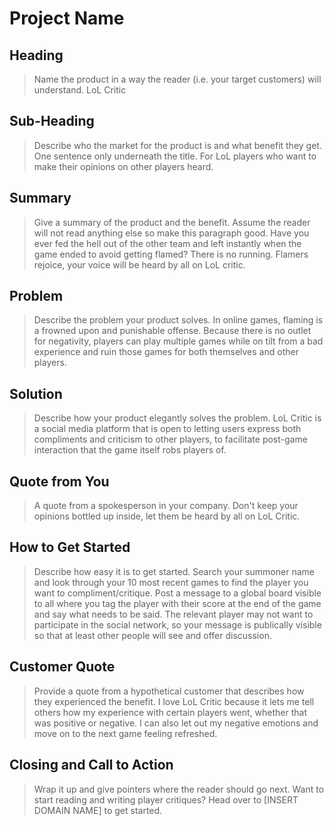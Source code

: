 # Project Name #

<!-- 
> This material was originally posted [here](http://www.quora.com/What-is-Amazons-approach-to-product-development-and-product-management). It is reproduced here for posterities sake.

There is an approach called "working backwards" that is widely used at Amazon. They work backwards from the customer, rather than starting with an idea for a product and trying to bolt customers onto it. While working backwards can be applied to any specific product decision, using this approach is especially important when developing new products or features.

For new initiatives a product manager typically starts by writing an internal press release announcing the finished product. The target audience for the press release is the new/updated product's customers, which can be retail customers or internal users of a tool or technology. Internal press releases are centered around the customer problem, how current solutions (internal or external) fail, and how the new product will blow away existing solutions.

If the benefits listed don't sound very interesting or exciting to customers, then perhaps they're not (and shouldn't be built). Instead, the product manager should keep iterating on the press release until they've come up with benefits that actually sound like benefits. Iterating on a press release is a lot less expensive than iterating on the product itself (and quicker!).

If the press release is more than a page and a half, it is probably too long. Keep it simple. 3-4 sentences for most paragraphs. Cut out the fat. Don't make it into a spec. You can accompany the press release with a FAQ that answers all of the other business or execution questions so the press release can stay focused on what the customer gets. My rule of thumb is that if the press release is hard to write, then the product is probably going to suck. Keep working at it until the outline for each paragraph flows. 

Oh, and I also like to write press-releases in what I call "Oprah-speak" for mainstream consumer products. Imagine you're sitting on Oprah's couch and have just explained the product to her, and then you listen as she explains it to her audience. That's "Oprah-speak", not "Geek-speak".

Once the project moves into development, the press release can be used as a touchstone; a guiding light. The product team can ask themselves, "Are we building what is in the press release?" If they find they're spending time building things that aren't in the press release (overbuilding), they need to ask themselves why. This keeps product development focused on achieving the customer benefits and not building extraneous stuff that takes longer to build, takes resources to maintain, and doesn't provide real customer benefit (at least not enough to warrant inclusion in the press release).
 -->
 
## Heading ##
  > Name the product in a way the reader (i.e. your target customers) will understand.
  LoL Critic

## Sub-Heading ##
  > Describe who the market for the product is and what benefit they get. One sentence only underneath the title.
  For LoL players who want to make their opinions on other players heard.

## Summary ##
  > Give a summary of the product and the benefit. Assume the reader will not read anything else so make this paragraph good.
  Have you ever fed the hell out of the other team and left instantly when the game ended to avoid getting flamed? There is no running. Flamers rejoice, your voice will be heard by all on LoL critic.

## Problem ##
  > Describe the problem your product solves.
  In online games, flaming is a frowned upon and punishable offense. Because there is no outlet for negativity, players can play multiple games while on tilt from a bad experience and ruin those games for both themselves and other players. 

## Solution ##
  > Describe how your product elegantly solves the problem.
  LoL Critic is a social media platform that is open to letting users express both compliments and criticism to other players, to facilitate post-game interaction that the game itself robs players of. 
  

## Quote from You ##
  > A quote from a spokesperson in your company.
  Don't keep your opinions bottled up inside, let them be heard by all on LoL Critic.

## How to Get Started ##
  > Describe how easy it is to get started.
  Search your summoner name and look through your 10 most recent games to find the player you want to compliment/critique. Post a message to a global board visible to all where you tag the player with their score at the end of the game and say what needs to be said. The relevant player may not want to participate in the social network, so your message is publically visible so that at least other people will see and offer discussion.

## Customer Quote ##
  > Provide a quote from a hypothetical customer that describes how they experienced the benefit.
  I love LoL Critic because it lets me tell others how my experience with certain players went, whether that was positive or negative. I can also let out my negative emotions and move on to the next game feeling refreshed. 

## Closing and Call to Action ##
  > Wrap it up and give pointers where the reader should go next.
  Want to start reading and writing player critiques? Head over to [INSERT DOMAIN NAME] to get started. 
